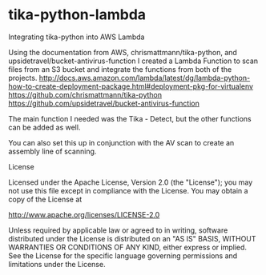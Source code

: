 # tika-python-lambda
Integrating tika-python into AWS Lambda

Using the documentation from AWS, chrismattmann/tika-python, and upsidetravel/bucket-antivirus-function I created a Lambda Function to scan files from an S3 bucket and integrate the functions from both of the projects.
http://docs.aws.amazon.com/lambda/latest/dg/lambda-python-how-to-create-deployment-package.html#deployment-pkg-for-virtualenv
https://github.com/chrismattmann/tika-python
https://github.com/upsidetravel/bucket-antivirus-function

The main function I needed was the Tika - Detect, but the other functions can be added as well.

You can also set this up in conjunction with the AV scan to create an assembly line of scanning.

License

Licensed under the Apache License, Version 2.0 (the "License");
you may not use this file except in compliance with the License.
You may obtain a copy of the License at

http://www.apache.org/licenses/LICENSE-2.0

Unless required by applicable law or agreed to in writing, software
distributed under the License is distributed on an "AS IS" BASIS,
WITHOUT WARRANTIES OR CONDITIONS OF ANY KIND, either express or implied.
See the License for the specific language governing permissions and
limitations under the License.

